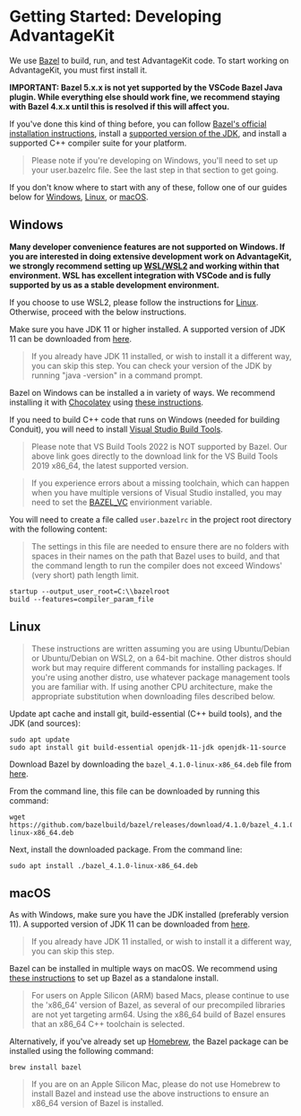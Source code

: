# Getting Started: Developing AdvantageKit

We use [Bazel](https://bazel.build/) to build, run, and test AdvantageKit code.  To start working on AdvantageKit, you must first install it.

**IMPORTANT: Bazel 5.x.x is not yet supported by the VSCode Bazel Java plugin.  While everything else should work fine, we recommend staying with Bazel 4.x.x until this is resolved if this will affect you.**

If you've done this kind of thing before, you can follow [Bazel's official installation instructions](https://docs.bazel.build/versions/main/install.html), install a [supported version of the JDK](https://adoptium.net/?variant=openjdk11&jvmVariant=hotspot), and install a supported C++ compiler suite for your platform.
> Please note if you're developing on Windows, you'll need to set up your user.bazelrc file.  See the last step in that section to get going.

If you don't know where to start with any of these, follow one of our guides below for [Windows](#windows), [Linux](#linux), or [macOS](#macos).

## Windows

**Many developer convenience features are not supported on Windows.  If you are interested in doing extensive development work on AdvantageKit, we strongly recommend setting up [WSL/WSL2](https://docs.microsoft.com/en-us/windows/wsl/install) and working within that environment.  WSL has excellent integration with VSCode and is fully supported by us as a stable development environment.**

If you choose to use WSL2, please follow the instructions for [Linux](#linux).  Otherwise, proceed with the below instructions.

Make sure you have JDK 11 or higher installed.  A supported version of JDK 11 can be downloaded from [here](https://adoptium.net/?variant=openjdk11&jvmVariant=hotspot).
> If you already have JDK 11 installed, or wish to install it a different way, you can skip this step.  You can check your version of the JDK by running "java -version" in a command prompt.

Bazel on Windows can be installed a in variety of ways.  We recommend installing it with [Chocolatey](https://chocolatey.org/install#install-step2) using [these instructions](https://docs.bazel.build/versions/main/install-windows.html#using-chocolatey).

If you need to build C++ code that runs on Windows (needed for building Conduit), you will need to install [Visual Studio Build Tools](https://download.visualstudio.microsoft.com/download/pr/33439e30-02ff-417f-b6ef-927e424e84c9/cff2eb1a766df58fa77a9a89e7fc1765cc419c3175cd26bb0c97806649ab0981/vs_BuildTools.exe).

> Please note that VS Build Tools 2022 is NOT supported by Bazel.  Our above link goes directly to the download link for the VS Build Tools 2019 x86_64, the latest supported version.

>If you experience errors about a missing toolchain, which can happen when you have multiple versions of Visual Studio installed, you may need to set the [BAZEL_VC](https://docs.bazel.build/versions/main/windows.html#build-c-with-msvc) envirionment variable.

You will need to create a file called `user.bazelrc` in the project root directory with the following content:
> The settings in this file are needed to ensure there are no folders with spaces in their names on the path that Bazel uses to build, and that the command length to run the compiler does not exceed Windows' (very short) path length limit.
```
startup --output_user_root=C:\\bazelroot
build --features=compiler_param_file
```

## Linux

>These instructions are written assuming you are using Ubuntu/Debian or Ubuntu/Debian on WSL2, on a 64-bit machine.  Other distros should work but may require different commands for installing packages.  If you're using another distro, use whatever package management tools you are familiar with.  If using another CPU architecture, make the appropriate substitution when downloading files described below.

Update apt cache and install git, build-essential (C++ build tools), and the JDK (and sources):
```console
sudo apt update
sudo apt install git build-essential openjdk-11-jdk openjdk-11-source
```

Download Bazel by downloading the `bazel_4.1.0-linux-x86_64.deb` file from [here](https://github.com/bazelbuild/bazel/releases/tag/4.1.0).

From the command line, this file can be downloaded by running this command:
```console
wget https://github.com/bazelbuild/bazel/releases/download/4.1.0/bazel_4.1.0-linux-x86_64.deb
```

Next, install the downloaded package.  From the command line:
```console
sudo apt install ./bazel_4.1.0-linux-x86_64.deb
```

## macOS

As with Windows, make sure you have the JDK installed (preferably version 11). A supported version of JDK 11 can be downloaded from [here](https://adoptium.net/?variant=openjdk11&jvmVariant=hotspot).
> If you already have JDK 11 installed, or wish to install it a different way, you can skip this step.

Bazel can be installed in multiple ways on macOS. We recommend using [these instructions](https://docs.bazel.build/versions/main/install-os-x.html#install-with-installer-mac-os-x) to set up Bazel as a standalone install. 

>For users on Apple Silicon (ARM) based Macs, please continue to use the 'x86_64' version of Bazel, as several of our precompiled libraries are not yet targeting arm64.  Using the x86_64 build of Bazel ensures that an x86_64 C++ toolchain is selected.

Alternatively, if you've already set up [Homebrew](https://docs.bazel.build/versions/main/install-os-x.html#install-with-installer-mac-os-x), the Bazel package can be installed using the following command:
```
brew install bazel
```

>If you are on an Apple Silicon Mac, please do not use Homebrew to install Bazel and instead use the above instructions to ensure an x86_64 version of Bazel is installed.